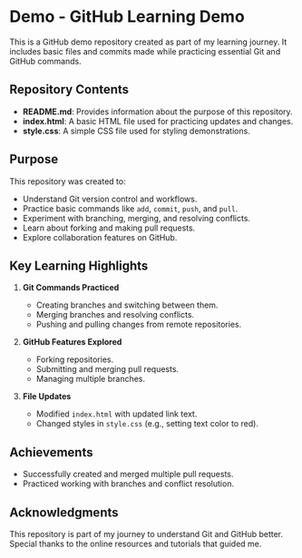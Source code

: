 # Demo - GitHub Learning Demo

This is a GitHub demo repository created as part of my learning journey. It includes basic files and commits made while practicing essential Git and GitHub commands.

## Repository Contents
- **README.md**: Provides information about the purpose of this repository.
- **index.html**: A basic HTML file used for practicing updates and changes.
- **style.css**: A simple CSS file used for styling demonstrations.

## Purpose
This repository was created to:
- Understand Git version control and workflows.
- Practice basic commands like `add`, `commit`, `push`, and `pull`.
- Experiment with branching, merging, and resolving conflicts.
- Learn about forking and making pull requests.
- Explore collaboration features on GitHub.

## Key Learning Highlights
1. **Git Commands Practiced**
   - Creating branches and switching between them.
   - Merging branches and resolving conflicts.
   - Pushing and pulling changes from remote repositories.

2. **GitHub Features Explored**
   - Forking repositories.
   - Submitting and merging pull requests.
   - Managing multiple branches.

3. **File Updates**
   - Modified `index.html` with updated link text.
   - Changed styles in `style.css` (e.g., setting text color to red).

## Achievements
- Successfully created and merged multiple pull requests.
- Practiced working with branches and conflict resolution.

## Acknowledgments
This repository is part of my journey to understand Git and GitHub better. Special thanks to the online resources and tutorials that guided me.

